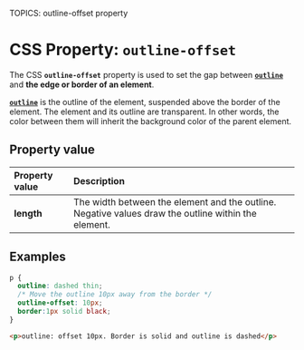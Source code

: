 TOPICS: outline-offset property

# CSS Property: `outline-offset`

The CSS **`outline-offset`** property is used to set the gap between [**`outline`**](/en/webfrontend/outline_property)
and **the edge or border of an element**.

[**`outline`**](/en/webfrontend/outline_property) is the outline of the element, suspended above the
border of the element. The element and its outline are transparent. In other words, the color between
them will inherit the background color of the parent element.

## Property value

| Property value | Description |
| :--- | :--- |
| **length** | The width between the element and the outline. Negative values draw the outline within the element. |

## Examples

```css
p {
  outline: dashed thin;
  /* Move the outline 10px away from the border */
  outline-offset: 10px;
  border:1px solid black;
}
```

```html
<p>outline: offset 10px. Border is solid and outline is dashed</p>
```
